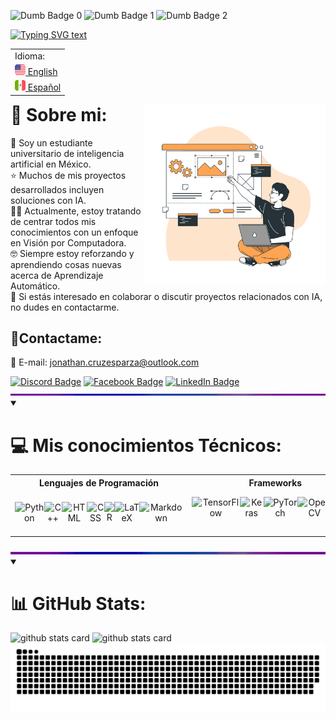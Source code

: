 <!-- Dumb badges -->
<img src="https://forthebadge.com/images/badges/gluten-free.svg" height="20" alt="Dumb Badge 0"/> <img src="https://forthebadge.com/images/badges/uses-badges.svg" height="20" alt="Dumb Badge 1"/> <img src="https://forthebadge.com/images/badges/powered-by-electricity.svg" height="20" alt="Dumb Badge 2"/>

<!-- Typing SVG -->
<a href="https://git.io/typing-svg">
    <img src="https://readme-typing-svg.demolab.com?font=IBM+Plex+Mono&pause=1000&color=FF7700&center=true&width=435&lines=Hola+a+todos!%F0%9F%96%96+Soy+Jonathan+Cruz;-+Ingeniero+en+Inteligencia+Artificial+-" alt="Typing SVG text" /></a>

<!-- Language Selector -->
<table align="right">
    <tr><td align="left">Idioma:</td>
    <tr><td><a href="https://github.com/JonathanCruze/JonathanCruze/tree/main"><img src="./assets/usa-icon.png" alt="US flag" width="17px"> English</a></td></tr>
    <tr><td><a href="https://github.com/JonathanCruze/JonathanCruze/blob/main/README.es.md"><img src="./assets/mex-icon.png" alt="Mexico flag" width="17px"> Español</a></td></tr>
</table>

<!-- Image at the side -->
<img align="right" src="./assets/illustration.png" width="290"/>

# 💫 Sobre mi:
:school: Soy un estudiante universitario de inteligencia artificial en México.<br>
:star: Muchos de mis proyectos desarrollados incluyen soluciones con IA.<br>
:brain::up: Actualmente, estoy tratando de centrar todos mis conocimientos con un enfoque en Visión por Computadora.<br>
:nerd_face: Siempre estoy reforzando y aprendiendo cosas nuevas acerca de Aprendizaje Automático.<br>
:briefcase: Si estás interesado en colaborar o discutir proyectos relacionados con IA, no dudes en contactarme.

<h2>📨Contactame:</h2>
  <p>
    📧 E-mail: <a href="mailto:jonathan.cruzesparza@outlook.com">jonathan.cruzesparza@outlook.com</a>
  </p>
  <a href="https://discordapp.com/users/180138956145295360">
    <img src="https://img.shields.io/badge/Discord-%237289DA.svg?logo=discord&logoColor=white" alt="Discord Badge"></a>
  <a href="https://facebook.com/profile.php?id=100009501942189">
    <img src="https://img.shields.io/badge/Facebook-%231877F2.svg?logo=Facebook&logoColor=white" alt="Facebook Badge"></a>
  <a href="https://linkedin.com/in/jonathan-cruz-esparza-436a40208/">
    <img src="https://img.shields.io/badge/LinkedIn-%230077B5.svg?logo=linkedin&logoColor=white" alt="LinkedIn Badge"></a>



<!-- RGB Separator border line -->
<img  src="./assets/rainbow_separator.gif" alt="Separator" width="900px">



<details open>
    <summary>
        <h1>💻 Mis conocimientos Técnicos:</h1>
    </summary>
    <table>
        <tr>
            <th>Lenguajes de Programación</th>
            <th>Frameworks</th>
            <th>Mis herramientos de desarrollo</th>
            <th>Otras herramientas que uso</th>
        </tr>
        <tr>
            <td valign="middle" align="center">
                <div style="display: flex;">
                    <!-- Programming Languages badges -->
                    <img src="https://img.shields.io/badge/python-3670A0?style=for-the-badge&logo=python&logoColor=ffdd54" alt="Python">
                    <!-- <img src="https://img.shields.io/badge/🔥%20Mojo-%2301324D.svg?style=for-the-badge" alt="Mojo"> -->
                    <img src="https://img.shields.io/badge/c++-%2300599C.svg?style=for-the-badge&logo=c%2B%2B&logoColor=white" alt="C++">
                    <img src="https://img.shields.io/badge/HTML-%23E34F26.svg?style=for-the-badge&logo=html5&logoColor=white" alt="HTML">
                    <img src="https://img.shields.io/badge/CSS-%231572B6.svg?style=for-the-badge&logo=css3&logoColor=white" alt="CSS">
                    <img src="https://img.shields.io/badge/r-%23276C9F.svg?style=for-the-badge&logo=r&logoColor=white" alt="R">
                    <img src="https://img.shields.io/badge/LaTeX-%23008080.svg?style=for-the-badge&logo=latex&logoColor=white" alt="LaTeX">
                    <img src="https://img.shields.io/badge/markdown-%23000000.svg?style=for-the-badge&logo=markdown&logoColor=white" alt="Markdown">
                </div>
            </td>
            <td valign="middle" align="center">
                <div style="display: flex;">
                    <!-- Frameworks badges -->
                    <img src="https://img.shields.io/badge/TensorFlow-%23FF6F00.svg?style=for-the-badge&logo=TensorFlow&logoColor=white" alt="TensorFlow">
                    <img src="https://img.shields.io/badge/Keras-%23D00000.svg?style=for-the-badge&logo=Keras&logoColor=white" alt="Keras">
                    <img src="https://img.shields.io/badge/PyTorch-%23EE4C2C.svg?style=for-the-badge&logo=PyTorch&logoColor=white" alt="PyTorch">
                    <img src="https://img.shields.io/badge/OPENCV-%235C3EE8.svg?style=for-the-badge&logo=OpenCV&logoColor=white" alt="OpenCV">
                    <img src="https://img.shields.io/badge/scikit--learn-%23F7931E.svg?style=for-the-badge&logo=scikit-learn&logoColor=white" alt="scikit-learn">
                </div>
            </td>
            <td valign="middle" align="center">
                <div style="display: flex;">
                    <!-- Dev Tools badges -->
                    <img src="https://img.shields.io/badge/Anaconda-%2344A833.svg?style=for-the-badge&logo=anaconda&logoColor=white" alt="Anaconda">
                    <img src="https://img.shields.io/badge/PyCharm-%236C1960.svg?style=for-the-badge&logo=pycharm&logoColor=white" alt="PyCharm">
                    <img src="https://img.shields.io/badge/flask-%23000.svg?style=for-the-badge&logo=flask&logoColor=white" alt="Flask">
                    <img src="https://img.shields.io/badge/Jupyter%20Notebook-%23F37626.svg?style=for-the-badge&logo=jupyter&logoColor=white" alt="Jupyter Notebook">
                    <img src="https://img.shields.io/badge/Linux-F8D4FA?style=for-the-badge&logo=linux&logoColor=black" alt="Linux">
                    <img src="https://img.shields.io/badge/Windows-3232C9?style=for-the-badge&logo=windows&logoColor=white" alt="Windows OS">
                    <img src="https://img.shields.io/badge/VS%20Code-%23007ACC.svg?style=for-the-badge&logo=visual-studio-code&logoColor=white" alt="Visual Studio Code">
                    <img src="https://img.shields.io/badge/Docker-%232496ED.svg?style=for-the-badge&logo=docker&logoColor=white" alt="Docker">
                    <img src="https://img.shields.io/badge/Azure-%230072F0.svg?style=for-the-badge&logo=azure-devops&logoColor=white" alt="Azure">
                </div>
            </td>
            <td valign="middle" align="center">
                <div style="display: flex;">
                    <!-- Other tools badges -->
                    <img src="https://img.shields.io/badge/blender-%23E87310.svg?style=for-the-badge&logo=blender&logoColor=white" alt="Blender">
                    <img src="https://img.shields.io/badge/UNITY-%23366273.svg?style=for-the-badge&logo=unity&logoColor=white" alt="UNITY">
                    <img src="https://img.shields.io/badge/unreal-%2320232A.svg?style=for-the-badge&logo=unreal-engine&logoColor=white" alt="UNREAL">
                    <img src="https://img.shields.io/badge/Excel-%23217346.svg?style=for-the-badge&logo=microsoft-excel&logoColor=white" alt="Excel">
                    <img src="https://img.shields.io/badge/PowerPoint-%23FF872B.svg?style=for-the-badge&logo=microsoft-powerpoint&logoColor=white" alt="PowerPoint">
                    <img src="https://img.shields.io/badge/Discord-%237289DA.svg?style=for-the-badge&logo=discord&logoColor=white" alt="Discord">
                    <img src="https://img.shields.io/badge/Git-%23F05032.svg?style=for-the-badge&logo=git&logoColor=white" alt="Git">
                    <img src="https://img.shields.io/badge/GitHub-%23181717.svg?style=for-the-badge&logo=github&logoColor=white" alt="GitHub">
                </div>
            </td>
        </tr>
    </table>
</details>


<!-- RGB Separator border line -->
<img  src="./assets/rainbow_separator.gif" alt="Separator" width="900px">



<details open>
<summary><h1>📊 GitHub Stats:</h1></summary>

<!-- Stats Streak -->
<picture>
  <source media="(prefers-color-scheme: dark)"
      srcset="https://streak-stats.demolab.com?user=JonathanCruze&hide_border=true&border_radius=25&locale=es&date_format=j%20M%5B%20Y%5D&card_width=390&background=1F2430&ring=FF7700&sideNums=F5F5F7&fire=4B6FED&currStreakNum=F5F5F7&currStreakLabel=F5F5F7&stroke=4B6FED&sideLabels=F5F5F7&dates=B2B2B2&hide_total_contributions=true"/>
  <source media="(prefers-color-scheme: light)"
      srcset="https://streak-stats.demolab.com?user=JonathanCruze&hide_border=true&border_radius=25&locale=es&date_format=j%20M%5B%20Y%5D&card_width=350&background=FFFFFF&sideNums=1D1D1F&fire=FF7700&currStreakNum=1D1D1F&currStreakLabel=1D1D1F&stroke=4B6FED&sideLabels=1D1D1F&dates=4B6FED&ring=4B6FED&hide_total_contributions=true"/>
  <img alt="github stats card" src="https://streak-stats.demolab.com/?user=JonathanCruze"/>
</picture>

<!-- Stats GitHub Info -->
<picture>
  <source media="(prefers-color-scheme: dark)"
      srcset="https://github-readme-stats.vercel.app/api?username=JonathanCruze&border_radius=25&locale=es&ring_color=FF7700&text_color=F5F5F7&bg_color=1F2430&hide_border=true&hide_title=true&rank_icon=github&show_icons=true&hide=issues,contribs"/>
  <source media="(prefers-color-scheme: light)"
      srcset="https://github-readme-stats.vercel.app/api?username=JonathanCruze&border_radius=25&locale=es&text_color=1D1D1F&hide_border=true&hide_title=true&rank_icon=github&show_icons=true&hide=issues,contribs"/>
  <img alt="github stats card" src="https://github-readme-stats.vercel.app/api?username=JonathanCruze"/>
</picture>

<!-- Snake Repo Gif -->
<picture>
  <source media="(prefers-color-scheme: dark)" srcset="https://raw.githubusercontent.com/JonathanCruze/JonathanCruze/output/github-contribution-grid-snake-dark.svg">
  <source media="(prefers-color-scheme: light)" srcset="https://raw.githubusercontent.com/JonathanCruze/JonathanCruze/output/github-contribution-grid-snake.svg">
  <img alt="github contribution grid snake animation" src="https://raw.githubusercontent.com/JonathanCruze/JonathanCruze/output/github-contribution-grid-snake.svg">
</picture>

</details>
